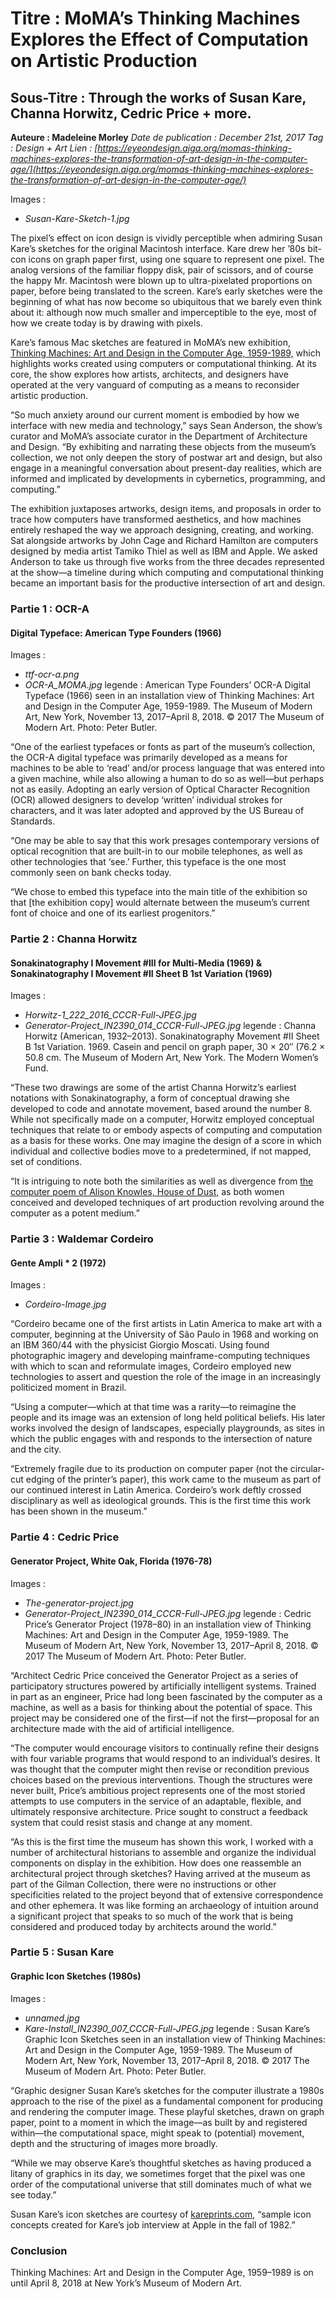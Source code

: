 # Titre : MoMA’s Thinking Machines Explores the Effect of Computation on Artistic Production
## Sous-Titre : Through the works of Susan Kare, Channa Horwitz, Cedric Price + more.

**Auteure : Madeleine Morley**
_Date de publication : December 21st, 2017_
_Tag : Design + Art_
_Lien : [https://eyeondesign.aiga.org/momas-thinking-machines-explores-the-transformation-of-art-design-in-the-computer-age/](https://eyeondesign.aiga.org/momas-thinking-machines-explores-the-transformation-of-art-design-in-the-computer-age/)_

Images : 
* _Susan-Kare-Sketch-1.jpg_

The pixel’s effect on icon design is vividly perceptible when admiring Susan Kare’s sketches for the original Macintosh interface. Kare drew her ’80s bit-con icons on graph paper first, using one square to represent one pixel. The analog versions of the familiar floppy disk, pair of scissors, and of course the happy Mr. Macintosh were blown up to ultra-pixelated proportions on paper, before being translated to the screen. Kare’s early sketches were the beginning of what has now become so ubiquitous that we barely even think about it: although now much smaller and imperceptible to the eye, most of how we create today is by drawing with pixels.

Kare’s famous Mac sketches are featured in MoMA’s new exhibition, [Thinking Machines: Art and Design in the Computer Age, 1959-1989,](https://www.moma.org/calendar/exhibitions/3863) which highlights works created using computers or computational thinking. At its core, the show explores how artists, architects, and designers have operated at the very vanguard of computing as a means to reconsider artistic production.

“So much anxiety around our current moment is embodied by how we interface with new media and technology,” says Sean Anderson, the show’s curator and MoMA’s associate curator in the Department of Architecture and Design. “By exhibiting and narrating these objects from the museum’s collection, we not only deepen the story of postwar art and design, but also engage in a meaningful conversation about present-day realities, which are informed and implicated by developments in cybernetics, programming, and computing.”

The exhibition juxtaposes artworks, design items, and proposals in order to trace how computers have transformed aesthetics, and how machines entirely reshaped the way we approach designing, creating, and working. Sat alongside artworks by John Cage and Richard Hamilton are computers designed by media artist Tamiko Thiel as well as IBM and Apple. We asked Anderson to take us through five works from the three decades represented at the show—a timeline during which computing and computational thinking became an important basis for the productive intersection of art and design.

### Partie 1 : OCR-A
#### Digital Typeface: American Type Founders (1966)

Images : 
* _ttf-ocr-a.png_
* _OCR-A_MOMA.jpg_ legende : American Type Founders’ OCR-A Digital Typeface (1966) seen in an installation view of Thinking Machines: Art and Design in the Computer Age, 1959-1989. The Museum of Modern Art, New York, November 13, 2017–April 8, 2018. © 2017 The Museum of Modern Art. Photo: Peter Butler.


“One of the earliest typefaces or fonts as part of the museum’s collection, the OCR-A digital typeface was primarily developed as a means for machines to be able to ‘read’ and/or process language that was entered into a given machine, while also allowing a human to do so as well—but perhaps not as easily. Adopting an early version of Optical Character Recognition (OCR) allowed designers to develop ‘written’ individual strokes for characters, and it was later adopted and approved by the US Bureau of Standards.

“One may be able to say that this work presages contemporary versions of optical recognition that are built-in to our mobile telephones, as well as other technologies that ‘see.’ Further, this typeface is the one most commonly seen on bank checks today.

“We chose to embed this typeface into the main title of the exhibition so that [the exhibition copy] would alternate between the museum’s current font of choice and one of its earliest progenitors.”

### Partie 2 : Channa Horwitz
#### Sonakinatography I Movement #III for Multi-Media (1969) & Sonakinatography I Movement #II Sheet B 1st Variation (1969)

Images :
* _Horwitz-1_222_2016_CCCR-Full-JPEG.jpg_
* _Generator-Project_IN2390_014_CCCR-Full-JPEG.jpg_ legende : Channa Horwitz (American, 1932–2013). Sonakinatography Movement #II Sheet B 1st Variation. 1969. Casein and pencil on graph paper, 30 × 20″ (76.2 × 50.8 cm. The Museum of Modern Art, New York. The Modern Women’s Fund.

“These two drawings are some of the artist Channa Horwitz’s earliest notations with Sonakinatography, a form of conceptual drawing she developed to code and annotate movement, based around the number 8. While not specifically made on a computer, Horwitz employed conceptual techniques that relate to or embody aspects of computing and computation as a basis for these works. One may imagine the design of a score in which individual and collective bodies move to a predetermined, if not mapped, set of conditions.

“It is intriguing to note both the similarities as well as divergence from [the computer poem of Alison Knowles, House of Dust,](http://www.damnmagazine.net/2016/09/07/the-house-of-dust-by-alison-knowles/) as both women conceived and developed techniques of art production revolving around the computer as a potent medium.”

### Partie 3 : Waldemar Cordeiro
#### Gente Ampli * 2 (1972)

Images :
* _Cordeiro-Image.jpg_

“Cordeiro became one of the first artists in Latin America to make art with a computer, beginning at the University of São Paulo in 1968 and working on an IBM 360/44 with the physicist Giorgio Moscati. Using found photographic imagery and developing mainframe-computing techniques with which to scan and reformulate images, Cordeiro employed new technologies to assert and question the role of the image in an increasingly politicized moment in Brazil.

“Using a computer—which at that time was a rarity—to reimagine the people and its image was an extension of long held political beliefs. His later works involved the design of landscapes, especially playgrounds, as sites in which the public engages with and responds to the intersection of nature and the city.

“Extremely fragile due to its production on computer paper (not the circular-cut edging of the printer’s paper), this work came to the museum as part of our continued interest in Latin America. Cordeiro’s work deftly crossed disciplinary as well as ideological grounds. This is the first time this work has been shown in the museum.”

### Partie 4 : Cedric Price
#### Generator Project, White Oak, Florida (1976-78)

Images :
* _The-generator-project.jpg_
* _Generator-Project_IN2390_014_CCCR-Full-JPEG.jpg_ legende : Cedric Price’s Generator Project (1978–80) in an installation view of Thinking Machines: Art and Design in the Computer Age, 1959-1989.  The Museum of Modern Art, New York, November 13, 2017–April 8, 2018. © 2017 The Museum of Modern Art. Photo: Peter Butler.

“Architect Cedric Price conceived the Generator Project as a series of participatory structures powered by artificially intelligent systems. Trained in part as an engineer, Price had long been fascinated by the computer as a machine, as well as a basis for thinking about the potential of space. This project may be considered one of the first—if not the first—proposal for an architecture made with the aid of artificial intelligence.

“The computer would encourage visitors to continually refine their designs with four variable programs that would respond to an individual’s desires. It was thought that the computer might then revise or recondition previous choices based on the previous interventions. Though the structures were never built, Price’s ambitious project represents one of the most storied attempts to use computers in the service of an adaptable, flexible, and ultimately responsive architecture. Price sought to construct a feedback system that could resist stasis and change at any moment.

“As this is the first time the museum has shown this work, I worked with a number of architectural historians to assemble and organize the individual components on display in the exhibition. How does one reassemble an architectural project through sketches? Having arrived at the museum as part of the Gilman Collection, there were no instructions or other specificities related to the project beyond that of extensive correspondence and other ephemera. It was like forming an archaeology of intuition around a significant project that speaks to so much of the work that is being considered and produced today by architects around the world.”

### Partie 5 : Susan Kare
#### Graphic Icon Sketches (1980s)

Images :
* _unnamed.jpg_
* _Kare-Install_IN2390_007_CCCR-Full-JPEG.jpg_ legende : Susan Kare’s Graphic Icon Sketches seen in an installation view of Thinking Machines: Art and Design in the Computer Age, 1959-1989. The Museum of Modern Art, New York, November 13, 2017–April 8, 2018. © 2017 The Museum of Modern Art. Photo: Peter Butler.

“Graphic designer Susan Kare’s sketches for the computer illustrate a 1980s approach to the rise of the pixel as a fundamental component for producing and rendering the computer image. These playful sketches, drawn on graph paper, point to a moment in which the image—as built by and registered within—the computational space, might speak to (potential) movement, depth and the structuring of images more broadly.

“While we may observe Kare’s thoughtful sketches as having produced a litany of graphics in its day, we sometimes forget that the pixel was one order of the computational universe that still dominates much of what we see today.”

Susan Kare’s icon sketches are courtesy of [kareprints.com](http://kareprints.com/), “sample icon concepts created for Kare’s job interview at Apple in the fall of 1982.”


### Conclusion
Thinking Machines: Art and Design in the Computer Age, 1959–1989 is on until April 8, 2018 at New York’s Museum of Modern Art.
